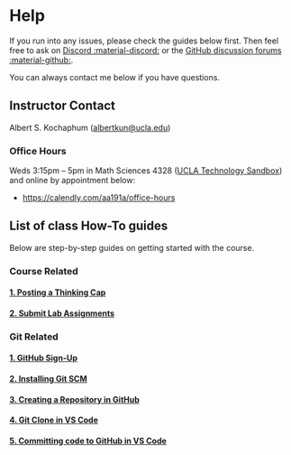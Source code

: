 # Help

If you run into any issues, please check the guides below first. Then feel free to ask on [Discord :material-discord:](https://discord.gg/BpWSHYNsZA) or the [GitHub discussion forums :material-github:](https://github.com/albertkun/22S-ASIAAM-191A/discussions/categories/help-desk).

You can always contact me below if you have questions.

## Instructor Contact

Albert S. Kochaphum (albertkun@ucla.edu)

### Office Hours

Weds 3:15pm – 5pm in Math Sciences 4328 ([UCLA Technology Sandbox](https://sandbox.idre.ucla.edu/sandbox/where-is-the-sandbox)) and online by appointment below:

- https://calendly.com/aa191a/office-hours


## List of class How-To guides
Below are step-by-step guides on getting started with the course. 

### Course Related

#### [1. Posting a Thinking Cap](thinking_caps.md)
#### [2. Submit Lab Assignments](submit.md)

### Git Related
#### [1. GitHub Sign-Up](github_sign_up.md)

#### [2. Installing Git SCM](github_sign_up.md)

#### [3. Creating a Repository in GitHub](git_creating.md)

#### [4. Git Clone in VS Code](git_cloning.md)

#### [5. Committing code to GitHub in VS Code](git_commit.md)

<!-- ### [6. Git Forking in VS Code](git_forking.md) -->

<!-- ### Extra
## [2. Working with Remote Updates in VS Code](git_fetch_remote_upstream.md) -->